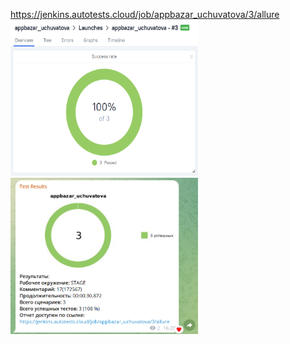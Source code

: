 https://jenkins.autotests.cloud/job/appbazar_uchuvatova/3/allure
<img alt="img.png" height="250" src="img.png" width="300" title="Allure отчёт"/>
<img alt="img_1.png" height="250" src="img_1.png" width="300" title="Уведомление в Telegram"/>

